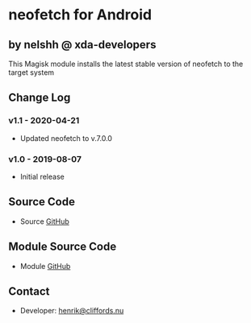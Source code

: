 # neofetch for Android

## by nelshh @ xda-developers

This Magisk module installs the latest stable version of neofetch to the target system

## Change Log

### v1.1 - 2020-04-21
* Updated neofetch to v.7.0.0

### v1.0 - 2019-08-07
* Initial release

## Source Code
* Source [GitHub](https://github.com/dylanaraps/neofetch)

## Module Source Code
* Module [GitHub](https://github.com/henriknelson/neofetch-magisk-module)

## Contact
* Developer: [henrik@cliffords.nu](mailto:henrik@cliffords.nu)

